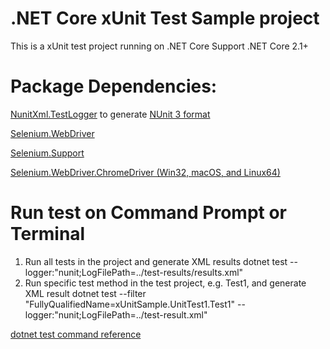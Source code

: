 ﻿# .NET Core xUnit Test Sample project
This is a xUnit test project running on .NET Core
Support .NET Core 2.1+

# Package Dependencies:
[NunitXml.TestLogger](https://github.com/spekt/nunit.testlogger) to generate [NUnit 3 format](https://github.com/nunit/docs/wiki/Test-Result-XML-Format)

[Selenium.WebDriver](https://www.nuget.org/packages/Selenium.WebDriver/)

[Selenium.Support](https://www.nuget.org/packages/Selenium.Support/)

[Selenium.WebDriver.ChromeDriver (Win32, macOS, and Linux64)](https://www.nuget.org/packages/Selenium.WebDriver.ChromeDriver/)

 
# Run test on Command Prompt or Terminal
1. Run all tests in the project and generate XML results
dotnet test --logger:"nunit;LogFilePath=../test-results/results.xml"
2. Run specific test method in the test project, e.g. Test1, and generate XML result
dotnet test --filter "FullyQualifiedName=xUnitSample.UnitTest1.Test1"  --logger:"nunit;LogFilePath=../test-result.xml"

[dotnet test command reference](https://docs.microsoft.com/en-us/dotnet/core/tools/dotnet-test)
